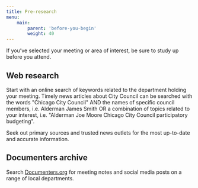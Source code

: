 ```yaml
---
title: Pre-research
menu:
    main:
        parent: 'before-you-begin'
        weight: 40
---
```

If you’ve selected your meeting or area of interest, be sure to study up before you attend.

## Web research

Start with an online search of keywords related to the department holding your meeting. Timely news articles about City Council can be searched with the words "Chicago City Council" AND the names of specific council members, i.e. Alderman James Smith OR a combination of topics related to your interest, i.e. "Alderman Joe Moore Chicago City Council participatory budgeting".

Seek out primary sources and trusted news outlets for the most up-to-date and accurate information.

## Documenters archive

Search [Documenters.org](https://beta.documenters.org/) for meeting notes and social media posts on a range of local departments.
